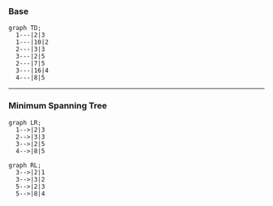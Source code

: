  ### Base
 ```mermaid
graph TD;
   1---|2|3
   1---|10|2
   2---|3|3
   3---|2|5
   2---|7|5
   3---|16|4
   4---|8|5
```
---
### Minimum Spanning Tree
 ```mermaid
graph LR;
   1-->|2|3
   2-->|3|3
   3-->|2|5
   4-->|8|5
```
 ```mermaid
graph RL;
   3-->|2|1
   3-->|3|2
   5-->|2|3
   5-->|8|4
```
